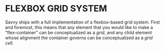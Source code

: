 FLEXBOX GRID SYSTEM
============================================

Savvy ships with a full implementation of a flexbox-based grid system. First and foremost, this means that
any element that you would like to make a "flex-container" can be conceptualized as a _grid_, and any child element whose alignment the container governs can be conceptualized as a _grid cell_.
